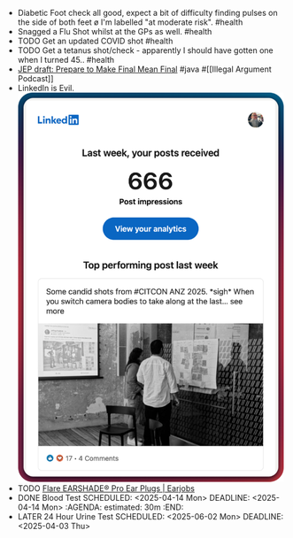 - Diabetic Foot check all good, expect a bit of difficulty finding pulses on the side of both feet ø I'm labelled "at moderate risk". #health
- Snagged a Flu Shot whilst at the GPs as well. #health
- TODO Get an updated COVID shot #health
- TODO Get a tetanus shot/check - apparently I should have gotten one when I turned 45.. #health
- [JEP draft: Prepare to Make Final Mean Final](https://openjdk.org/jeps/8349536) #java #[[Illegal Argument Podcast]]
- LinkedIn is Evil.
  ![image.png](../assets/image_1743497705823_0.png)
- TODO [Flare EARSHADE® Pro Ear Plugs | Earjobs](https://www.earjobs.co.nz/collections/flare-audio/products/flare-earshade-pro?variant=40287620628554)
- DONE Blood Test
  SCHEDULED: <2025-04-14 Mon>
  DEADLINE: <2025-04-14 Mon>
  :AGENDA:
  estimated: 30m
  :END:
- LATER 24 Hour Urine Test
  SCHEDULED: <2025-06-02 Mon>
  DEADLINE: <2025-04-03 Thu>